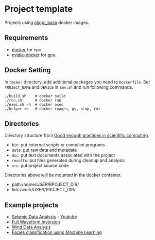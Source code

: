# Project template

Projects using [pkgpl_base](https://github.com/pkgpl/pkgpl_base) docker images.

## Requirements
- [docker](https://docs.docker.com/engine/install/) for cpu.
- [nvidia-docker](https://docs.nvidia.com/datacenter/cloud-native/container-toolkit/install-guide.html) for gpu.

## Docker Setting

In `docker` directory, add additional packages you need to `Dockerfile`.
Set `PROJECT_NAME` and `DEVICE` in `Env.sh` and run following commands.

```
./build.sh    # docker build
./run.sh      # docker run
./exec.sh -h  # docker exec
./helper.sh   # docker images, ps, stop, rmi
```

## Directories

Directory structure from [Good enough practices in scientific computing](https://journals.plos.org/ploscompbiol/article?id=10.1371/journal.pcbi.1005510).

- `bin`: put external scripts or compiled programs
- `data`: put raw data and metadata
- `doc`: put text documents associated with the project
- `results`: put files generated during cleanup and analysis
- `src`: put project source code

Directories above will be mounted in the docker container.
- path:/home/$USER/$RPOJECT_DIR/
- link:/work/$USER/$PROJECT_DIR/

## Example projects

- [Seismic Data Analysis](https://github.com/pkgpl/seismic.git) - [Youtube](https://youtu.be/d_zhD2A3Ues)
- [Full Waveform Inversion](https://github.com/pkgpl/fwi_project_example.git)
- [Wind Data Analysis](https://github.com/pkgpl/wind_distribution.git)
- [Facies classification using Machine Learning](https://github.com/pkgpl/facies_classification.git)
